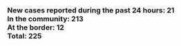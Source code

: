### New cases reported during the past 24 hours: 21<br/>In the community: 213<br/>At the border: 12<br/>Total: 225